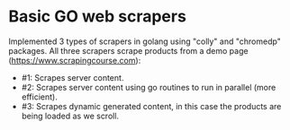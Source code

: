 ﻿# Basic GO web scrapers
Implemented 3 types of scrapers in golang using "colly" and "chromedp" packages. All three scrapers scrape products from a demo page (https://www.scrapingcourse.com):
- #1: Scrapes server content.
- #2: Scrapes server content using go routines to run in parallel (more efficient).
- #3: Scrapes dynamic generated content, in this case the products are being loaded as we scroll.


